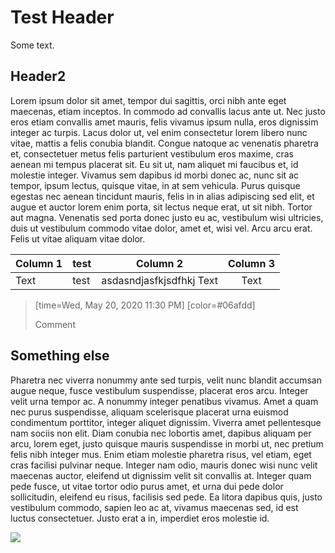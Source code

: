 # Test Header
Some text.

## Header2
Lorem ipsum dolor sit amet, tempor dui sagittis, orci nibh ante eget maecenas, etiam inceptos. In commodo ad convallis lacus ante ut. Nec justo eros etiam convallis amet mauris, felis vivamus ipsum nulla, eros dignissim integer ac turpis. Lacus dolor ut, vel enim consectetur lorem libero nunc vitae, mattis a felis conubia blandit. Congue natoque ac venenatis pharetra et, consectetuer metus felis parturient vestibulum eros maxime, cras aenean mi tempus placerat sit. Eu sit ut, nam aliquet mi faucibus et, id molestie integer. Vivamus sem dapibus id morbi donec ac, nunc sit ac tempor, ipsum lectus, quisque vitae, in at sem vehicula. Purus quisque egestas nec aenean tincidunt mauris, felis in in alias adipiscing sed elit, et augue et auctor lorem enim porta, sit lectus neque erat, ut sit nibh. Tortor aut magna. Venenatis sed porta donec justo eu ac, vestibulum wisi ultricies, duis ut vestibulum commodo vitae dolor, amet et, wisi vel. Arcu arcu erat. Felis ut vitae aliquam vitae dolor.



| Column 1 | test | Column 2                 | Column 3 |
| -------- | ---- | ------------------------ |:--------:|
| Text     | test | asdasndjasfkjsdfhkj Text |   Text   |

> [time=Wed, May 20, 2020 11:30 PM]
> [color=#06afdd]
> 
> Comment


## Something else
Pharetra nec viverra nonummy ante sed turpis, velit nunc blandit accumsan augue neque, fusce vestibulum suspendisse, placerat eros arcu. Integer velit urna tempor ac. A nonummy integer penatibus vivamus. Amet a quam nec purus suspendisse, aliquam scelerisque placerat urna euismod condimentum porttitor, integer aliquet dignissim. Viverra amet pellentesque nam sociis non elit. Diam conubia nec lobortis amet, dapibus aliquam per arcu, lorem eget, justo quisque mauris suspendisse in morbi ut, nec pretium felis nibh integer mus. Enim etiam molestie pharetra risus, vel etiam, eget cras facilisi pulvinar neque. Integer nam odio, mauris donec wisi nunc velit maecenas auctor, eleifend ut dignissim velit sit convallis at. Integer quam pede fusce, ut vitae tortor odio purus amet, et urna dui pede dolor sollicitudin, eleifend eu risus, facilisis sed pede. Ea litora dapibus quis, justo vestibulum commodo, sapien leo ac at, vivamus maecenas sed, id est luctus consectetuer. Justo erat a in, imperdiet eros molestie id.

![](https://i.imgur.com/n8Sbthe.png)
